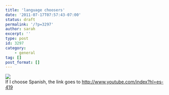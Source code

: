 ```yaml
---
title: 'language choosers'
date: '2011-07-17T07:57:43-07:00'
status: draft
permalink: '/?p=3297'
author: sarah
excerpt: ''
type: post
id: 3297
category:
    - general
tag: []
post_format: []
---
```

![](https://img.skitch.com/20110704-fncauear48k5nb1xhdgie2xp9f.png)  
If I choose Spanish, the link goes to <http://www.youtube.com/index?hl=es-419>